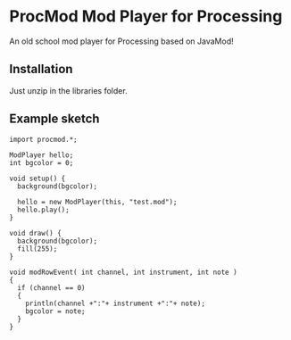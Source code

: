 # ProcMod Mod Player for Processing

An old school mod player for Processing based on JavaMod! 

## Installation

Just unzip in the libraries folder.

## Example sketch

```
import procmod.*;

ModPlayer hello;
int bgcolor = 0;

void setup() {
  background(bgcolor);
  
  hello = new ModPlayer(this, "test.mod");
  hello.play();
}

void draw() {
  background(bgcolor);
  fill(255);
}

void modRowEvent( int channel, int instrument, int note )
{
  if (channel == 0)
  {
    println(channel +":"+ instrument +":"+ note);
    bgcolor = note;
  }
}
```